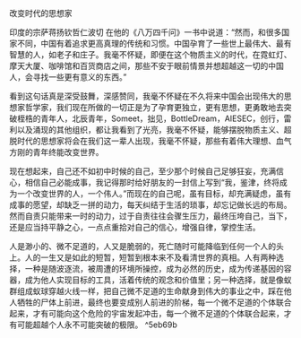 改变时代的思想家

印度的宗萨蒋扬钦哲仁波切 在他的《八万四千问》一书中说道：“然而，和很多国家不同，中国有着追求更高真理的传统和习惯。中国孕育了一些世上最伟大、最有智慧的人，如老子和庄子。我毫不怀疑，即便在这个物质主义的时代，在霓虹灯、摩天大厦、咖啡馆和百货商店之间，那些不安于眼前情景并想超越这一切的中国人，会寻找一些更有意义的东西。”

看到这句话真是深受鼓舞，深感赞同，我毫不怀疑在不久将来中国会出现伟大的思想家哲学家，我们现在所做的一切正是为了孕育更独立，更有思想，更勇敢地去突破桎梏的青年人，北辰青年，Someet，拙见，BottleDream，AIESEC，创行，雷利以及涌现的其他组织，都让我看到了光亮，我毫不怀疑，能够摆脱物质主义、超脱时代的思想家将会在我们这一辈人出现，我毫不怀疑，那些有着伟大理想、血气方刚的青年终能改变世界。

现在想起来，自己还不如初中时候的自己，至少那个时候自己足够狂妄，充满信心，相信自己必能成事，我记得那时给好朋友的一封信上写到“我，鉴津，终将成为一个改变世界的人，一个伟人。”而现在的自己呢，虽有目标，却充满疑虑，虽有成事的愿望，却缺乏一拼的动力，每天纠结于生活的琐事，却忘记做长远的布局。然而自责只能带来一时的动力，过于自责往往会骤生压力，最终压垮自己，当下，还是应当持平静之心，一点点重拾对自己的信心，增强自律，掌控生活。

人是渺小的、微不足道的，人又是脆弱的，死亡随时可能降临到任何一个人的头上。人的一生又是如此的短暂，短暂到根本来不及看清世界的真相。人有两种选择，一种是随波逐流，被周遭的环境所操控，成为必然的历史，成为传递基因的容器，成为他人实现目标的工具，活着传统的观念和价值里；另一种选择，就是像蚁群组成蚁球穿越火线一样，把自己微不足道的生命献身到伟大的事业之中，踩在他人牺牲的尸体上前进，最终也要变成别人前进的阶梯，每一个微不足道的个体联合起来，才有可能向这个危险的宇宙发起冲击，每一个微不足道的个体联合起来，才有可能超越个人永不可能突破的极限。 ^5eb69b